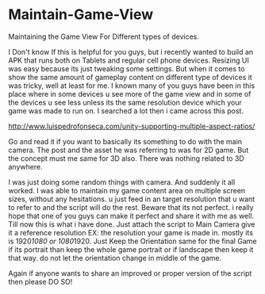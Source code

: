 # Maintain-Game-View
Maintaining the Game View For Different types of devices.

I Don't know If this is helpful for you guys, but i recently wanted to build an APK that runs both on Tablets and regular cell phone devices. Resizing UI was easy because its just tweaking some settings. But when it comes to show the same amount of gameplay content on different type of devices it was tricky, well at least for me. I known many of you guys have been in this place where in some devices u see more of the game view and in some of the devices u see less unless its the same resolution device which your game was made to run on. I searched a lot then i came across this post.

http://www.luispedrofonseca.com/unity-supporting-multiple-aspect-ratios/

Go and read it if you want to basically its something to do with the main camera. The post and the asset he was referring to was for 2D game. But the concept must me same for 3D also. There was nothing related to 3D anywhere.

I was just doing some random things with camera. And suddenly it all worked. I was able to maintain my game content area on multiple screen sizes, without any hesitations. u just feed in an target resolution that u want to refer to and the script will do the rest. Beware that its not perfect. i really hope that one of you guys can make it perfect and share it with me as well. Till now this is what i have done. Just attach the script to Main Camera give it a reference resolution EX: the resolution your game is made in. mostly its is 1920*1080 or 1080*1920. Just Keep the Orientation same for the final Game if its portrait than keep the whole game portrait or if landscape then keep it that way. do not let the orientation change in middle of the game.

Again if anyone wants to share an improved or proper version of the script then please DO SO!
